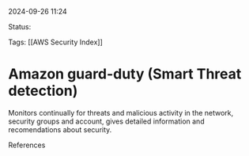2024-09-26 11:24

Status:

Tags:
[[AWS Security Index]]

# Amazon guard-duty (Smart Threat detection)

Monitors continually for threats and malicious activity in the network, security groups and account, gives detailed information and recomendations about security.



References 